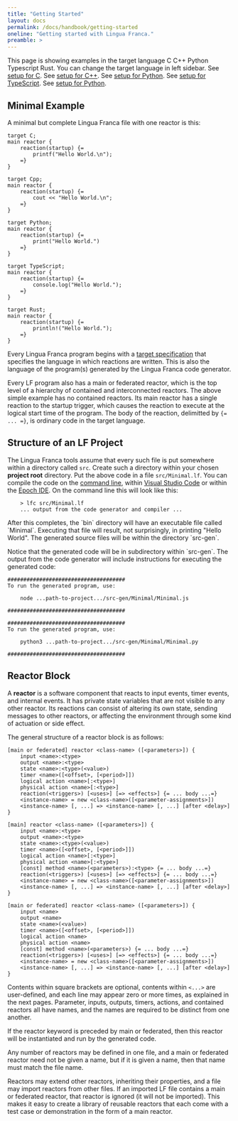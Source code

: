 ```yaml
---
title: "Getting Started"
layout: docs
permalink: /docs/handbook/getting-started
oneline: "Getting started with Lingua Franca."
preamble: >
---
```


This page is showing examples in the target language
<span class="lf-c">C</span>
<span class="lf-cpp">C++</span>
<span class="lf-py">Python</span>
<span class="lf-ts">Typescript</span>
<span class="lf-rs">Rust</span>.
You can change the target language in left sidebar.
<span class="lf-c">
See [setup for C](setup-for-c).
</span>
<span class="lf-cpp">
See [setup for C++](setup-for-cpp).
</span>
<span class="lf-py">
See [setup for Python](setup-for-python).
</span>
<span class="lf-ts">
See [setup for TypeScript](setup-for-typescript).
</span>
<span class="lf-rs">
See [setup for Python](setup-for-rust).
</span>

## Minimal Example

A minimal but complete Lingua Franca file with one reactor is this:

```lf-c
target C;
main reactor {
    reaction(startup) {=
        printf("Hello World.\n");
    =}
}
```

```lf-cpp
target Cpp;
main reactor {
    reaction(startup) {=
        cout << "Hello World.\n";
    =}
}
```

```lf-py
target Python;
main reactor {
    reaction(startup) {=
        print("Hello World.")
    =}
}
```

```lf-ts
target TypeScript;
main reactor {
    reaction(startup) {=
        console.log("Hello World.");
    =}
}
```

```lf-rs
target Rust;
main reactor {
    reaction(startup) {=
        println!("Hello World.");
    =}
}
```

Every Lingua Franca program begins with a [target specification](target-specification) that specifies the language in which reactions are written. This is also the language of the program(s) generated by the Lingua Franca code generator.

Every LF program also has a <span class="lf">main</span> <span class="lf-c lf-py lf-ts">or <span class="lf">federated</span></span> reactor, which is the top level of a hierarchy of contained and interconnected reactors. The above simple example has no contained reactors. Its <span class="lf">main</span> reactor has a single reaction to the <span class="lf">startup</span> trigger, which causes the reaction to execute at the logical start time of the program. The body of the reaction, delimitted by `{= ... =}`, is ordinary code in the target language.

## Structure of an LF Project

The Lingua Franca tools assume that every such file is put somewhere within a directory called `src`. Create such a directory within your chosen **project root** directory. Put the above code in a file `src/Minimal.lf`. You can compile the code on the [command line](command-line-tools), within [Visual Studio Code](code-plugin) or within the [Epoch IDE](epoch-ide). On the command line this will look like this:

```
    > lfc src/Minimal.lf
    ... output from the code generator and compiler ...
```

<p class="lf-c lf-cpp lf-rs">
After this completes, the `bin` directory will have an executable file called `Minimal`. Executing that file will result, not surprisingly, in printing "Hello World". The generated source files will be within the directory `src-gen`.
</p>
<p class="lf-ts lf-py">
Notice that the generated code will be in subdirectory within `src-gen`.
The output from the code generator will include instructions for executing the generated code:

```lf-ts
#####################################
To run the generated program, use:

    node ...path-to-project.../src-gen/Minimal/Minimal.js

#####################################
```

```lf-py
#####################################
To run the generated program, use:

    python3 ...path-to-project.../src-gen/Minimal/Minimal.py

#####################################
```

</p>

## Reactor Block

A **reactor** is a software component that reacts to input events, timer events, and internal events. It has private state variables that are not visible to any other reactor. Its reactions can consist of altering its own state, sending messages to other reactors, or affecting the environment through some kind of actuation or side effect.

The general structure of a reactor block is as follows:

<div class="lf-c">

```lf
[main or federated] reactor <class-name> ([<parameters>]) {
    input <name>:<type>
    output <name>:<type>
    state <name>:<type>(<value>)
    timer <name>([<offset>, [<period>]])
    logical action <name>[:<type>]
    physical action <name>[:<type>]
    reaction(<triggers>) [<uses>] [=> <effects>] {= ... body ...=}
    <instance-name> = new <class-name>([<parameter-assignments>])
    <instance-name> [, ...] => <instance-name> [, ...] [after <delay>]
}
```

</div>

<div class="lf-cpp lf-rs">

```lf
[main] reactor <class-name> ([<parameters>]) {
    input <name>:<type>
    output <name>:<type>
    state <name>:<type>(<value>)
    timer <name>([<offset>, [<period>]])
    logical action <name>[:<type>]
    physical action <name>[:<type>]
    [const] method <name>(<parameters>):<type> {= ... body ...=}
    reaction(<triggers>) [<uses>] [=> <effects>] {= ... body ...=}
    <instance-name> = new <class-name>([<parameter-assignments>])
    <instance-name> [, ...] => <instance-name> [, ...] [after <delay>]
}
```

</div>

<div class="lf-py lf-ts">

```lf
[main or federated] reactor <class-name> ([<parameters>]) {
    input <name>
    output <name>
    state <name>(<value>)
    timer <name>([<offset>, [<period>]])
    logical action <name>
    physical action <name>
    [const] method <name>(<parameters>) {= ... body ...=}
    reaction(<triggers>) [<uses>] [=> <effects>] {= ... body ...=}
    <instance-name> = new <class-name>([<parameter-assignments>])
    <instance-name> [, ...] => <instance-name> [, ...] [after <delay>]
}
```

</div>

Contents within square brackets are optional, contents within `<...>` are user-defined, and each line may appear zero or more times, as explained in the next pages. Parameter, inputs, outputs, timers, actions, and contained reactors all have names, and the names are required to be distinct from one another.

If the <span class="lf">reactor</span> keyword is preceded by <span class="lf">main</span><span class="lf-c lf-py lf-ts"> or <span class="lf">federated</span></span>, then this reactor will be instantiated and run by the generated code.

Any number of reactors may be defined in one file, and a <span class="lf">main</span><span class="lf-c lf-py lf-ts"> or <span class="lf">federated</span></span> reactor need not be given a name, but if it is given a name, then that name must match the file name.

Reactors may extend other reactors, inheriting their properties, and a file may import reactors from other files. If an imported LF file contains a <span class="lf">main</span><span class="lf-c lf-py lf-ts"> or <span class="lf">federated</span></span> reactor, that reactor is ignored (it will not be imported). This makes it easy to create a library of reusable reactors that each come with a test case or demonstration in the form of a main reactor.
